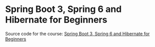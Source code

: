 # Spring Boot 3, Spring 6 and Hibernate for Beginners
Source code for the course: [Spring Boot 3, Spring 6 and Hibernate for Beginners](http://www.luv2code.com/spring-github)
